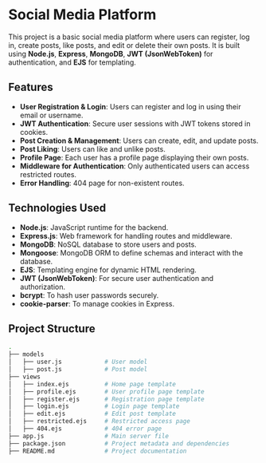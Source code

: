 # Social Media Platform

This project is a basic social media platform where users can register, log in, create posts, like posts, and edit or delete their own posts. It is built using **Node.js**, **Express**, **MongoDB**, **JWT (JsonWebToken)** for authentication, and **EJS** for templating.

## Features

- **User Registration & Login**: Users can register and log in using their email or username.
- **JWT Authentication**: Secure user sessions with JWT tokens stored in cookies.
- **Post Creation & Management**: Users can create, edit, and update posts.
- **Post Liking**: Users can like and unlike posts.
- **Profile Page**: Each user has a profile page displaying their own posts.
- **Middleware for Authentication**: Only authenticated users can access restricted routes.
- **Error Handling**: 404 page for non-existent routes.

## Technologies Used

- **Node.js**: JavaScript runtime for the backend.
- **Express.js**: Web framework for handling routes and middleware.
- **MongoDB**: NoSQL database to store users and posts.
- **Mongoose**: MongoDB ORM to define schemas and interact with the database.
- **EJS**: Templating engine for dynamic HTML rendering.
- **JWT (JsonWebToken)**: For secure user authentication and authorization.
- **bcrypt**: To hash user passwords securely.
- **cookie-parser**: To manage cookies in Express.

## Project Structure

```bash
.
├── models
│   ├── user.js            # User model
│   ├── post.js            # Post model
├── views
│   ├── index.ejs          # Home page template
│   ├── profile.ejs        # User profile page template
│   ├── register.ejs       # Registration page template
│   ├── login.ejs          # Login page template
│   ├── edit.ejs           # Edit post template
│   ├── restricted.ejs     # Restricted access page
│   ├── 404.ejs            # 404 error page
├── app.js                 # Main server file
├── package.json           # Project metadata and dependencies
├── README.md              # Project documentation
```
